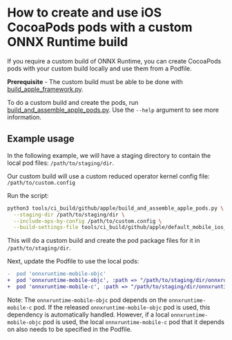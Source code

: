 # How to create and use iOS CocoaPods pods with a custom ONNX Runtime build

If you require a custom build of ONNX Runtime, you can create CocoaPods pods with your custom build locally and use them from a Podfile.

**Prerequisite** - The custom build must be able to be done with [build_apple_framework.py](./build_apple_framework.py).

To do a custom build and create the pods, run [build_and_assemble_apple_pods.py](./build_and_assemble_apple_pods.py).
Use the `--help` argument to see more information.

## Example usage

In the following example, we will have a staging directory to contain the local pod files: `/path/to/staging/dir`.

Our custom build will use a custom reduced operator kernel config file: `/path/to/custom.config`

Run the script:
```bash
python3 tools/ci_build/github/apple/build_and_assemble_apple_pods.py \
  --staging-dir /path/to/staging/dir \
  --include-ops-by-config /path/to/custom.config \
  --build-settings-file tools/ci_build/github/apple/default_mobile_ios_framework_build_settings.json
```

This will do a custom build and create the pod package files for it in `/path/to/staging/dir`.

Next, update the Podfile to use the local pods:
```diff
-  pod 'onnxruntime-mobile-objc'
+  pod 'onnxruntime-mobile-objc', :path => "/path/to/staging/dir/onnxruntime-mobile-objc"
+  pod 'onnxruntime-mobile-c', :path => "/path/to/staging/dir/onnxruntime-mobile-c"
```

Note:
The `onnxruntime-mobile-objc` pod depends on the `onnxruntime-mobile-c` pod.
If the released `onnxruntime-mobile-objc` pod is used, this dependency is automatically handled.
However, if a local `onnxruntime-mobile-objc` pod is used, the local `onnxruntime-mobile-c` pod that it depends on also needs to be specified in the Podfile.
